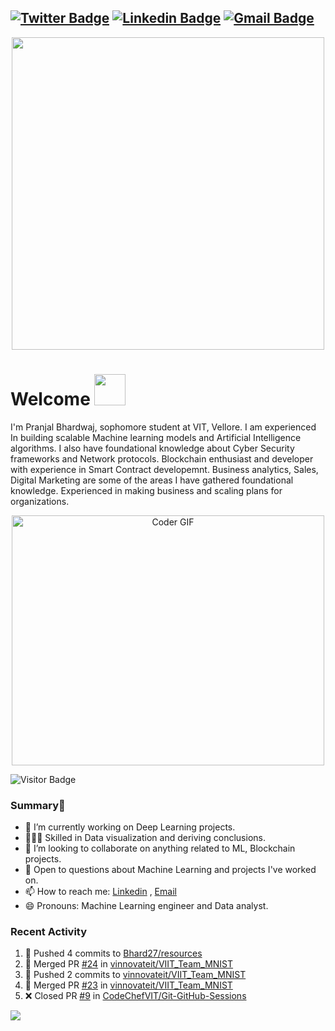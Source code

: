 [![Twitter Badge](https://img.shields.io/badge/-@AwkPranjal-1ca0f1?style=flat-square&labelColor=1ca0f1&logo=twitter&logoColor=white&link=https://twitter.com/PranjalBhard)](https://twitter.com/AwkPranjal) [![Linkedin Badge](https://img.shields.io/badge/-pranjalbhardwaj-blue?style=flat-square&logo=Linkedin&logoColor=white&link=https://www.linkedin.com/in/pranjal-bhardwaj-a85263188/)](https://www.linkedin.com/in/pranjal-bhardwaj-a85263188/)
[![Gmail Badge](https://img.shields.io/badge/-pranjal27bhardwaj@gmail.com-c14438?style=flat-square&logo=Gmail&logoColor=white&link=mailto:pranjal27bhardwaj@gmail.com)](mailto:pranjal27bhardwaj@gmail.com)
---
<p  align="center"><img height="500" src = "https://github.com/Bhard27/Bhard27/blob/master/mee.gif"></p>

# Welcome <img src="https://media.giphy.com/media/mGcNjsfWAjY5AEZNw6/giphy.gif" width="50">
I'm Pranjal Bhardwaj, sophomore student at VIT, Vellore. I am experienced In building scalable Machine learning models and Artificial Intelligence algorithms. I also have foundational knowledge about Cyber Security frameworks and Network protocols. Blockchain enthusiast and developer with experience in Smart Contract developemnt. Business analytics, Sales, Digital Marketing are some of the areas I have gathered foundational knowledge. Experienced in making business and scaling plans for organizations.

<p  align="center"><img src="https://media.giphy.com/media/SWoSkN6DxTszqIKEqv/giphy.gif" alt="Coder GIF" width="500" height="400">

![Visitor Badge](https://visitor-badge.laobi.icu/badge?page_id=Bhard27.Bhard27)

### Summary👋
- 🔭 I’m currently working on Deep Learning projects.
- 👨🏼‍💻 Skilled in Data visualization and deriving conclusions.
- 👯 I’m looking to collaborate on anything related to ML, Blockchain projects.
- 💬 Open to questions about Machine Learning and projects I've worked on.
- 📫 How to reach me: [Linkedin](https://www.linkedin.com/in/pranjal-bhardwaj-a85263188/) , [Email](mailto:pranjal27bhardwaj@gmail.com)
- 😄 Pronouns: Machine Learning engineer and Data analyst.
### Recent Activity
<!--START_SECTION:activity-->
1. 🚀 Pushed 4 commits to [Bhard27/resources](https://github.com/Bhard27/resources)
2. 🎉 Merged PR [#24](https://github.com/vinnovateit/VIIT_Team_MNIST/pull/24) in [vinnovateit/VIIT_Team_MNIST](https://github.com/vinnovateit/VIIT_Team_MNIST)
3. 🚀 Pushed 2 commits to [vinnovateit/VIIT_Team_MNIST](https://github.com/vinnovateit/VIIT_Team_MNIST)
4. 🎉 Merged PR [#23](https://github.com/vinnovateit/VIIT_Team_MNIST/pull/23) in [vinnovateit/VIIT_Team_MNIST](https://github.com/vinnovateit/VIIT_Team_MNIST)
5. ❌ Closed PR [#9](https://github.com/CodeChefVIT/Git-GitHub-Sessions/pull/9) in [CodeChefVIT/Git-GitHub-Sessions](https://github.com/CodeChefVIT/Git-GitHub-Sessions)
<!--END_SECTION:activity-->

![](https://github-profile-trophy.vercel.app/?username=Bhard27)

